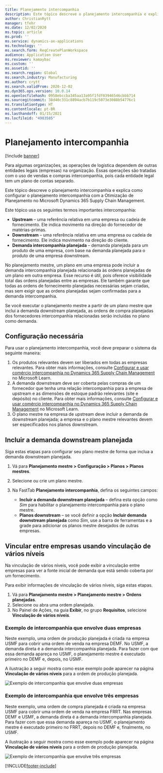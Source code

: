 ```yaml
---
title: Planejamento intercompanhia
description: Este tópico descreve o planejamento intercompanhia e explica como configurar o planejamento intercompanhia com a Otimização de Planejamento no Microsoft Dynamics 365 Supply Chain Management.
author: ChristianRytt
manager: tfehr
ms.date: 12/02/2020
ms.topic: article
ms.prod: ''
ms.service: dynamics-ax-applications
ms.technology: ''
ms.search.form: ReqCreatePlanWorkspace
audience: Application User
ms.reviewer: kamaybac
ms.custom: ''
ms.assetid: ''
ms.search.region: Global
ms.search.industry: Manufacturing
ms.author: crytt
ms.search.validFrom: 2020-12-02
ms.dyn365.ops.version: 10.0.14
ms.openlocfilehash: 0958ebccba345aa13a95f1fdf03946546cbbb714
ms.sourcegitcommit: 38d40c331c8894acb7b119c5073e3088b54776c1
ms.translationtype: HT
ms.contentlocale: pt-BR
ms.lasthandoff: 01/15/2021
ms.locfileid: "4983585"
---
```

# <a name="intercompany-planning"></a>Planejamento intercompanhia

[!include [banner](../../includes/banner.md)]

Para algumas organizações, as operações de logística dependem de outras entidades legais (empresas) na organização. Essas operações são tratadas com o uso de vendas e compras intercompanhia, pois cada entidade legal tem um plano de contas separado.

Este tópico descreve o planejamento intercompanhia e explica como configurar o planejamento intercompanhia com a Otimização de Planejamento no Microsoft Dynamics 365 Supply Chain Management.

Este tópico usa os seguintes termos importantes intercompanhia:

- **Upstream** – uma referência relativa em uma empresa ou cadeia de fornecimento. Ele indica movimento na direção do fornecedor de matérias-primas.
- **Downstream** – uma referência relativa em uma empresa ou cadeia de fornecimento. Ele indica movimento na direção do cliente.
- **Demanda intercompanhia planejada** – demanda planejada para um produto de uma empresa, com base na demanda planejada para o produto de uma empresa downstream.

No planejamento mestre, um plano em uma empresa pode incluir a demanda intercompanhia planejada relacionada às ordens planejadas de um plano em outra empresa. Esse recurso é útil, pois oferece visibilidade total das ordens planejadas entre as empresas. Ele também garante que todas as ordens de fornecimento planejadas necessárias sejam criadas, mas sem exigir que as ordens planejadas sejam confirmadas para a demanda intercompanhia.

Se você executar o planejamento mestre a partir de um plano mestre que inclui a demanda downstream planejada, as ordens de compra planejadas dos fornecedores intercompanhia relacionadas serão incluídas no plano como demanda.

## <a name="required-setup"></a>Configuração necessária

Para usar o planejamento intercompanhia, você deve preparar o sistema da seguinte maneira:

1. Os produtos relevantes devem ser liberados em todas as empresas relevantes. Para obter mais informações, consulte [Configurar e usar comércio intercompanhia no Dynamics 365 Supply Chain Management](https://docs.microsoft.com/learn/modules/configure-use-intercompany-trade-dyn365-supply-chain-mgmt/) no Microsoft Learn.
1. A demanda downstream deve ser coberta pelas compras de um fornecedor que tenha uma relação intercompanhia para a empresa de upstream e as dimensões de estoque padrão relevantes (site e depósito) no cliente. Para obter mais informações, consulte [Configurar e usar comércio intercompanhia no Dynamics 365 Supply Chain Management](https://docs.microsoft.com/learn/modules/configure-use-intercompany-trade-dyn365-supply-chain-mgmt/) no Microsoft Learn.
1. O plano mestre na empresa de upstream deve incluir a demanda de downstream planejada; a empresa e o plano mestre relevantes devem ser especificados nos planos downstream.

## <a name="include-planned-downstream-demand"></a>Incluir a demanda downstream planejada

Siga estas etapas para configurar seu plano mestre de forma que inclua a demanda downstream planejada.

1. Vá para **Planejamento mestre \> Configuração \> Planos \> Planos mestres**.
1. Selecione ou crie um plano mestre.
1. Na FastTab **Planejamento intercompanhia**, defina os seguintes campos:

    - **Incluir a demanda downstream planejada** – defina esta opção como *Sim* para habilitar o planejamento intercompanhia para o plano mestre.
    - **Planos downstream** – se você definir a opção **Incluir demanda downstream planejada** como *Sim*, use a barra de ferramentas e a grade para adicionar os planos mestre desejados de outras empresas.

## <a name="peg-across-companies-by-using-multilevel-pegging"></a>Vincular entre empresas usando vinculação de vários níveis

Na vinculação de vários níveis, você pode exibir a vinculação entre empresas para ver a fonte inicial de demanda que está sendo coberta por um fornecimento.

Para exibir informações de vinculação de vários níveis, siga estas etapas.

1. Vá para **Planejamento mestre \> Planejamento mestre \> Ordens planejadas**.
1. Selecione ou abra uma ordem planejada.
1. No Painel de Ações, na guia **Exibir**, no grupo **Requisitos**, selecione **Vinculação de vários níveis**.

### <a name="intercompany-example-that-involves-two-companies"></a>Exemplo de intercompanhia que envolve duas empresas

Neste exemplo, uma ordem de produção planejada é criada na empresa USMF para cobrir uma ordem de venda na empresa DEMF. No USMF, a demanda direta é a demanda intercompanhia planejada. Para fazer com que essa demanda apareça no USMF, o planejamento mestre é executado primeiro no DEMF e, depois, no USMF.

A ilustração a seguir mostra como esse exemplo pode aparecer na página **Vinculação de vários níveis** para a ordem de produção planejada.

![Exemplo de intercompanhia que envolve duas empresas](media/IntercompanyPlanning1.png)

### <a name="intercompany-example-that-involves-three-companies"></a>Exemplo de intercompanhia que envolve três empresas

Neste exemplo, uma ordem de compra planejada é criada na empresa USMF para cobrir uma ordem de venda na empresa FRRT. Nas empresas DEMF e USMF, a demanda direta é a demanda intercompanhia planejada. Para fazer com que essa demanda apareça no USMF, o planejamento mestre é executado primeiro no FRRT, depois no DEMF e, finalmente, no USMF.

A ilustração a seguir mostra como esse exemplo pode aparecer na página **Vinculação de vários níveis** para a ordem de produção planejada.

![Exemplo de intercompanhia que envolve três empresas](media/IntercompanyPlanning2.png)


[!INCLUDE[footer-include](../../../includes/footer-banner.md)]